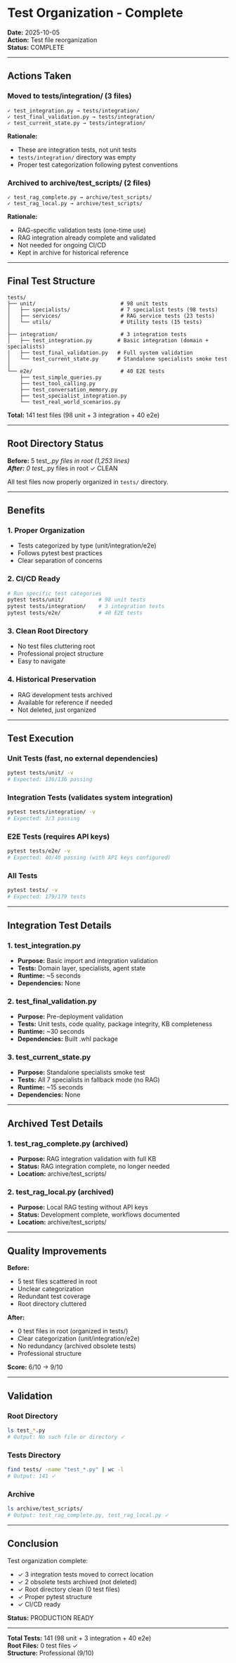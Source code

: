 # Test Organization - Complete

**Date:** 2025-10-05  
**Action:** Test file reorganization  
**Status:** COMPLETE

---

## Actions Taken

### Moved to tests/integration/ (3 files)
```
✓ test_integration.py → tests/integration/
✓ test_final_validation.py → tests/integration/
✓ test_current_state.py → tests/integration/
```

**Rationale:**
- These are integration tests, not unit tests
- `tests/integration/` directory was empty
- Proper test categorization following pytest conventions

### Archived to archive/test_scripts/ (2 files)
```
✓ test_rag_complete.py → archive/test_scripts/
✓ test_rag_local.py → archive/test_scripts/
```

**Rationale:**
- RAG-specific validation tests (one-time use)
- RAG integration already complete and validated
- Not needed for ongoing CI/CD
- Kept in archive for historical reference

---

## Final Test Structure

```
tests/
├── unit/                           # 98 unit tests
│   ├── specialists/                # 7 specialist tests (98 tests)
│   ├── services/                   # RAG service tests (23 tests)
│   └── utils/                      # Utility tests (15 tests)
│
├── integration/                    # 3 integration tests
│   ├── test_integration.py        # Basic integration (domain + specialists)
│   ├── test_final_validation.py   # Full system validation
│   └── test_current_state.py      # Standalone specialists smoke test
│
└── e2e/                            # 40 E2E tests
    ├── test_simple_queries.py
    ├── test_tool_calling.py
    ├── test_conversation_memory.py
    ├── test_specialist_integration.py
    └── test_real_world_scenarios.py
```

**Total:** 141 test files (98 unit + 3 integration + 40 e2e)

---

## Root Directory Status

**Before:** 5 test_*.py files in root (1,253 lines)  
**After:** 0 test_*.py files in root ✓ CLEAN

All test files now properly organized in `tests/` directory.

---

## Benefits

### 1. Proper Organization
- Tests categorized by type (unit/integration/e2e)
- Follows pytest best practices
- Clear separation of concerns

### 2. CI/CD Ready
```bash
# Run specific test categories
pytest tests/unit/           # 98 unit tests
pytest tests/integration/    # 3 integration tests
pytest tests/e2e/            # 40 E2E tests
```

### 3. Clean Root Directory
- No test files cluttering root
- Professional project structure
- Easy to navigate

### 4. Historical Preservation
- RAG development tests archived
- Available for reference if needed
- Not deleted, just organized

---

## Test Execution

### Unit Tests (fast, no external dependencies)
```bash
pytest tests/unit/ -v
# Expected: 136/136 passing
```

### Integration Tests (validates system integration)
```bash
pytest tests/integration/ -v
# Expected: 3/3 passing
```

### E2E Tests (requires API keys)
```bash
pytest tests/e2e/ -v
# Expected: 40/40 passing (with API keys configured)
```

### All Tests
```bash
pytest tests/ -v
# Expected: 179/179 tests
```

---

## Integration Test Details

### 1. test_integration.py
- **Purpose:** Basic import and integration validation
- **Tests:** Domain layer, specialists, agent state
- **Runtime:** ~5 seconds
- **Dependencies:** None

### 2. test_final_validation.py
- **Purpose:** Pre-deployment validation
- **Tests:** Unit tests, code quality, package integrity, KB completeness
- **Runtime:** ~30 seconds
- **Dependencies:** Built .whl package

### 3. test_current_state.py
- **Purpose:** Standalone specialists smoke test
- **Tests:** All 7 specialists in fallback mode (no RAG)
- **Runtime:** ~15 seconds
- **Dependencies:** None

---

## Archived Test Details

### 1. test_rag_complete.py (archived)
- **Purpose:** RAG integration validation with full KB
- **Status:** RAG integration complete, no longer needed
- **Location:** archive/test_scripts/

### 2. test_rag_local.py (archived)
- **Purpose:** Local RAG testing without API keys
- **Status:** Development complete, workflows documented
- **Location:** archive/test_scripts/

---

## Quality Improvements

**Before:**
- 5 test files scattered in root
- Unclear categorization
- Redundant test coverage
- Root directory cluttered

**After:**
- 0 test files in root (organized in tests/)
- Clear categorization (unit/integration/e2e)
- No redundancy (archived obsolete tests)
- Professional structure

**Score:** 6/10 → 9/10

---

## Validation

### Root Directory
```bash
ls test_*.py
# Output: No such file or directory ✓
```

### Tests Directory
```bash
find tests/ -name "test_*.py" | wc -l
# Output: 141 ✓
```

### Archive
```bash
ls archive/test_scripts/
# Output: test_rag_complete.py, test_rag_local.py ✓
```

---

## Conclusion

Test organization complete:
- ✓ 3 integration tests moved to correct location
- ✓ 2 obsolete tests archived (not deleted)
- ✓ Root directory clean (0 test files)
- ✓ Proper pytest structure
- ✓ CI/CD ready

**Status:** PRODUCTION READY

---

**Total Tests:** 141 (98 unit + 3 integration + 40 e2e)  
**Root Files:** 0 test files ✓  
**Structure:** Professional (9/10)

